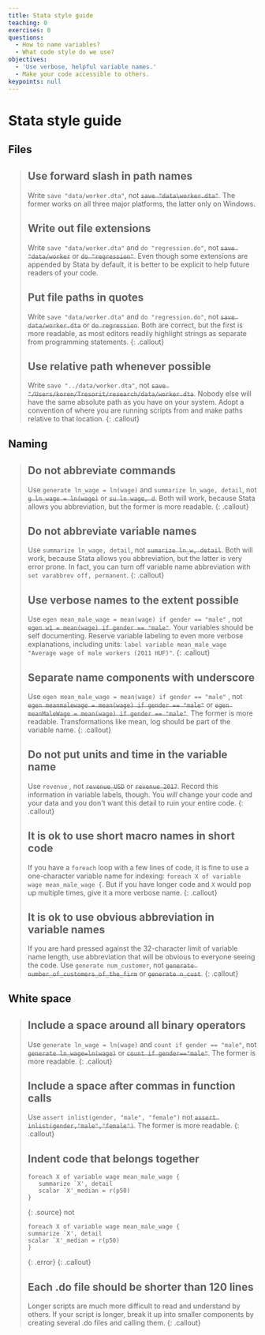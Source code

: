 ```yaml
---
title: Stata style guide
teaching: 0
exercises: 0
questions:
  - How to name variables?
  - What code style do we use?
objectives:
  - 'Use verbose, helpful variable names.'
  - Make your code accessible to others.
keypoints: null
---
```


# Stata style guide

## Files

> ## Use forward slash in path names
>
> Write `save "data/worker.dta"`, not ~~`save "data\worker.dta"`~~. The former works on all three major platforms, the latter only on Windows.
>
> ## Write out file extensions
>
> Write `save "data/worker.dta"` and `do "regression.do"`, not ~~`save "data/worker`~~ or ~~`do "regression"`~~. Even though some extensions are appended by Stata by default, it is better to be explicit to help future readers of your code.
>
> ## Put file paths in quotes
>
> Write `save "data/worker.dta"` and `do "regression.do"`, not ~~`save data/worker.dta`~~ or ~~`do regression`~~. Both are correct, but the first is more readable, as most editors readily highlight strings as separate from programming statements. {: .callout}
>
> ## Use relative path whenever possible
>
> Write `save "../data/worker.dta"`, not ~~`save "/Users/koren/Tresorit/research/data/worker.dta`~~. Nobody else will have the same absolute path as you have on your system. Adopt a convention of where you are running scripts from and make paths relative to that location. {: .callout}

## Naming

> ## Do not abbreviate commands
>
> Use `generate ln_wage = ln(wage)` and `summarize ln_wage, detail`, not ~~`g ln_wage = ln(wage)`~~ or ~~`su ln_wage, d`~~. Both will work, because Stata allows you abbreviation, but the former is more readable. {: .callout}
>
> ## Do not abbreviate variable names
>
> Use `summarize ln_wage, detail`, not ~~`sumarize ln_w, detail`~~. Both will work, because Stata allows you abbreviation, but the latter is very error prone. In fact, you can turn off variable name abbreviation with `set varabbrev off, permanent`. {: .callout}
>
> ## Use verbose names to the extent possible
>
> Use `egen mean_male_wage = mean(wage) if gender == "male"` , not ~~`egen w1 = mean(wage) if gender == "male"`~~. Your variables should be self documenting. Reserve variable labeling to even more verbose explanations, including units: `label variable mean_male_wage "Average wage of male workers (2011 HUF)"`. {: .callout}
>
> ## Separate name components with underscore
>
> Use `egen mean_male_wage = mean(wage) if gender == "male"` , not ~~`egen meanmalewage = mean(wage) if gender == "male"`~~ or ~~`egen meanMaleWage = mean(wage) if gender == "male"`~~. The former is more readable. Transformations like mean, log should be part of the variable name. {: .callout}
>
> ## Do not put units and time in the variable name
>
> Use `revenue` , not ~~`revenue_USD`~~ or ~~`revenue_2017`~~. Record this information in variable labels, though. You _will_ change your code and your data and you don't want this detail to ruin your entire code. {: .callout}
>
> ## It is ok to use short macro names in short code
>
> If you have a `foreach` loop with a few lines of code, it is fine to use a one-character variable name for indexing: `foreach X of variable wage mean_male_wage {`. But if you have longer code and `X` would pop up multiple times, give it a more verbose name. {: .callout}
>
> ## It is ok to use obvious abbreviation in variable names
>
> If you are hard pressed against the 32-character limit of variable name length, use abbreviation that will be obvious to everyone seeing the code. Use `generate num_customer`, not ~~`generate number_of_customers_of_the_firm`~~ or ~~`generate n_cust`~~. {: .callout}

## White space

> ## Include a space around all binary operators
>
> Use `generate ln_wage = ln(wage)` and `count if gender == "male"`, not ~~`generate ln_wage=ln(wage)`~~ or ~~`count if gender=="male"`~~. The former is more readable. {: .callout}
>
> ## Include a space after commas in function calls
>
> Use `assert inlist(gender, "male", "female")` not ~~`assert inlist(gender,"male","female")`~~. The former is more readable. {: .callout}
>
> ## Indent code that belongs together
>
> ```text
> foreach X of variable wage mean_male_wage {
>    summarize `X', detail    
>    scalar `X'_median = r(p50)
> }
> ```
>
> {: .source} not
>
> ```text
> foreach X of variable wage mean_male_wage {
> summarize `X', detail    
> scalar `X'_median = r(p50)
> }
> ```
>
> {: .error} {: .callout}
>
> ## Each .do file should be shorter than 120 lines
>
> Longer scripts are much more difficult to read and understand by others. If your script is longer, break it up into smaller components by creating several .do files and calling them. {: .callout}

